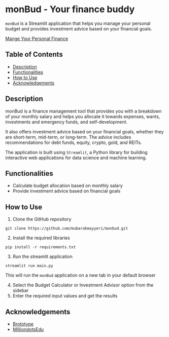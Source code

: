 # monBud - Your finance buddy

`monBud` is a Streamlit application that helps you manage your personal budget and provides investment advice based on your financial goals.

[Mange Your Personal Finance](https://monbud.streamlit.app/)

## Table of Contents
- [Description](#description)
- [Functionalities](#functionalities)
- [How to Use](#how-to-use)
- [Acknowledgements](#acknowledgements)

## Description

monBud is a finance management tool that provides you with a breakdown of your monthly salary and helps you allocate it towards expenses, wants, investments and emergency funds, and self-development.

It also offers investment advice based on your financial goals, whether they are short-term, mid-term, or long-term. The advice includes recommendations for debt funds, equity, crypto, gold, and REITs.

The application is built using `Streamlit`, a Python library for building interactive web applications for data science and machine learning.

## Functionalities

- Calculate budget allocation based on monthly salary
- Provide investment advice based on financial goals

## How to Use

1. Clone the GitHub repository
```shell
git clone https://github.com/mubarakmayyeri/monbud.git
```
2. Install the required libraries
```shell
pip install -r requirements.txt
```
3. Run the streamlit application
```shell
streamlit run main.py
```
This will run the `monBud` application on a new tab in your default browser

4. Select the Budget Calculator or Investment Advisor option from the sidebar
5. Enter the required input values and get the results

## Acknowledgements

- [Brototype](https://brototype.com/)
- [MilliondotsEdu](https://www.milliondotsedu.com/) 
